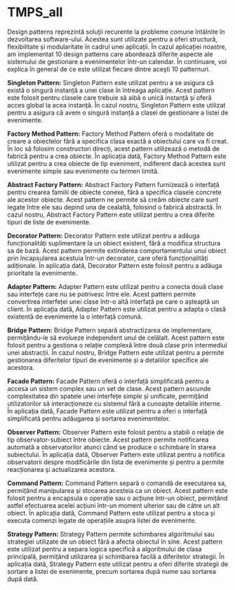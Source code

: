 # TMPS_all
   Design patterns reprezintă soluții recurente la probleme comune întâlnite în dezvoltarea software-ului. Acestea sunt utilizate pentru a oferi structură, flexibilitate și modularitate în cadrul unei aplicații. În cazul aplicației noastre, am implementat 10 design patterns care abordează diferite aspecte ale sistemului de gestionare a evenimentelor într-un calendar. În continuare, voi explica în general de ce este utilizat fiecare dintre acești 10 patternuri.

**Singleton Pattern:**
      Singleton Pattern este utilizat pentru a se asigura că există o singură instanță a unei clase în întreaga aplicație. Acest pattern este folosit pentru clasele care trebuie să aibă o unică instanță și oferă acces global la acea instanță. În cazul nostru, Singleton Pattern este utilizat pentru a asigura că avem o singură instanță a clasei de gestionare a listei de evenimente.

**Factory Method Pattern:**
      Factory Method Pattern oferă o modalitate de creare a obiectelor fără a specifica clasa exactă a obiectului care va fi creat. În loc să folosim constructori direcți, acest pattern utilizează o metodă de fabrică pentru a crea obiecte. În aplicația dată, Factory Method Pattern este utilizat pentru a crea obiecte de tip eveniment, indiferent dacă acestea sunt evenimente simple sau evenimente cu termen limită.

**Abstract Factory Pattern:**
      Abstract Factory Pattern furnizează o interfață pentru crearea familii de obiecte conexe, fără a specifica clasele concrete ale acestor obiecte. Acest pattern ne permite să creăm obiecte care sunt legate între ele sau depind una de cealaltă, folosind o fabrică abstractă. În cazul nostru, Abstract Factory Pattern este utilizat pentru a crea diferite tipuri de liste de evenimente.

**Decorator Pattern:**
      Decorator Pattern este utilizat pentru a adăuga funcționalități suplimentare la un obiect existent, fără a modifica structura sa de bază. Acest pattern permite extinderea comportamentului unui obiect prin încapsularea acestuia într-un decorator, care oferă funcționalități adiționale. În aplicația dată, Decorator Pattern este folosit pentru a adăuga prioritate la evenimente.

**Adapter Pattern:**
      Adapter Pattern este utilizat pentru a conecta două clase sau interfețe care nu se potrivesc între ele. Acest pattern permite convertirea interfeței unei clase într-o altă interfață pe care o așteaptă un client. În aplicația dată, Adapter Pattern este utilizat pentru a adapta o clasă existentă de evenimente la o interfață comună.

**Bridge Pattern:**
      Bridge Pattern separă abstractizarea de implementare, permițându-le să evolueze independent unul de celălalt. Acest pattern este folosit pentru a gestiona o relație complexă între două clase prin intermediul unei abstracții. În cazul nostru, Bridge Pattern este utilizat pentru a permite gestionarea diferitelor tipuri de evenimente și a detaliilor specifice ale acestora.

**Facade Pattern:**
     Facade Pattern oferă o interfață simplificată pentru a accesa un sistem complex sau un set de clase. Acest pattern ascunde complexitatea din spatele unei interfețe simple și unificate, permițând utilizatorilor să interacționeze cu sistemul fără a cunoaște detaliile interne. În aplicația dată, Facade Pattern este utilizat pentru a oferi o interfață simplificată pentru adăugarea și sortarea evenimentelor.

**Observer Pattern:**
     Observer Pattern este folosit pentru a stabili o relație de tip observator-subiect între obiecte. Acest pattern permite notificarea automată a observatorilor atunci când se produce o schimbare în starea subiectului. În aplicația dată, Observer Pattern este utilizat pentru a notifica observatorii despre modificările din lista de evenimente și pentru a permite reacționarea și actualizarea acestora.

**Command Pattern:**
     Command Pattern separă o comandă de executarea sa, permițând manipularea și stocarea acesteia ca un obiect. Acest pattern este folosit pentru a encapsula o operație sau o acțiune într-un obiect, permițând astfel efectuarea acelei acțiuni într-un moment ulterior sau de către un alt obiect. În aplicația dată, Command Pattern este utilizat pentru a stoca și executa comenzi legate de operațiile asupra listei de evenimente.

**Strategy Pattern:**
     Strategy Pattern permite schimbarea algoritmului sau strategiei utilizate de un obiect fără a afecta obiectul în sine. Acest pattern este utilizat pentru a separa logica specifică a algoritmului de clasa principală, permițând utilizarea și schimbarea facilă a diferitelor strategii. În aplicația dată, Strategy Pattern este utilizat pentru a oferi diferite strategii de sortare a listei de evenimente, precum sortarea după nume sau sortarea după dată.
